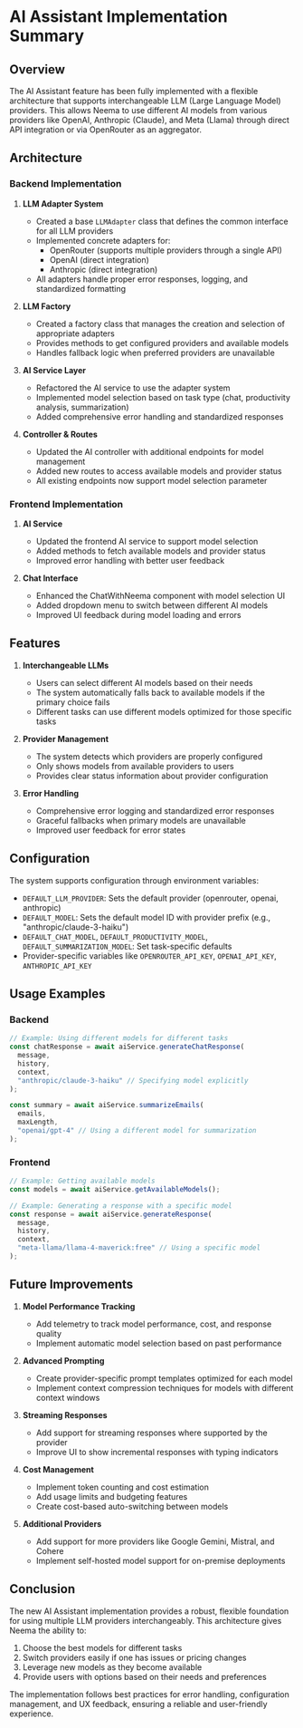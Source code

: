 # AI Assistant Implementation Summary

## Overview

The AI Assistant feature has been fully implemented with a flexible architecture that supports interchangeable LLM (Large Language Model) providers. This allows Neema to use different AI models from various providers like OpenAI, Anthropic (Claude), and Meta (Llama) through direct API integration or via OpenRouter as an aggregator.

## Architecture

### Backend Implementation

1. **LLM Adapter System**
   - Created a base `LLMAdapter` class that defines the common interface for all LLM providers
   - Implemented concrete adapters for:
     - OpenRouter (supports multiple providers through a single API)
     - OpenAI (direct integration)
     - Anthropic (direct integration)
   - All adapters handle proper error responses, logging, and standardized formatting

2. **LLM Factory**
   - Created a factory class that manages the creation and selection of appropriate adapters
   - Provides methods to get configured providers and available models
   - Handles fallback logic when preferred providers are unavailable

3. **AI Service Layer**
   - Refactored the AI service to use the adapter system
   - Implemented model selection based on task type (chat, productivity analysis, summarization)
   - Added comprehensive error handling and standardized responses

4. **Controller & Routes**
   - Updated the AI controller with additional endpoints for model management
   - Added new routes to access available models and provider status
   - All existing endpoints now support model selection parameter

### Frontend Implementation

1. **AI Service**
   - Updated the frontend AI service to support model selection
   - Added methods to fetch available models and provider status
   - Improved error handling with better user feedback

2. **Chat Interface**
   - Enhanced the ChatWithNeema component with model selection UI
   - Added dropdown menu to switch between different AI models
   - Improved UI feedback during model loading and errors

## Features

1. **Interchangeable LLMs**
   - Users can select different AI models based on their needs
   - The system automatically falls back to available models if the primary choice fails
   - Different tasks can use different models optimized for those specific tasks

2. **Provider Management**
   - The system detects which providers are properly configured
   - Only shows models from available providers to users
   - Provides clear status information about provider configuration

3. **Error Handling**
   - Comprehensive error logging and standardized error responses
   - Graceful fallbacks when primary models are unavailable
   - Improved user feedback for error states

## Configuration

The system supports configuration through environment variables:

- `DEFAULT_LLM_PROVIDER`: Sets the default provider (openrouter, openai, anthropic)
- `DEFAULT_MODEL`: Sets the default model ID with provider prefix (e.g., "anthropic/claude-3-haiku")
- `DEFAULT_CHAT_MODEL`, `DEFAULT_PRODUCTIVITY_MODEL`, `DEFAULT_SUMMARIZATION_MODEL`: Set task-specific defaults
- Provider-specific variables like `OPENROUTER_API_KEY`, `OPENAI_API_KEY`, `ANTHROPIC_API_KEY`

## Usage Examples

### Backend

```javascript
// Example: Using different models for different tasks
const chatResponse = await aiService.generateChatResponse(
  message, 
  history, 
  context, 
  "anthropic/claude-3-haiku" // Specifying model explicitly
);

const summary = await aiService.summarizeEmails(
  emails, 
  maxLength, 
  "openai/gpt-4" // Using a different model for summarization
);
```

### Frontend

```typescript
// Example: Getting available models
const models = await aiService.getAvailableModels();

// Example: Generating a response with a specific model
const response = await aiService.generateResponse(
  message,
  history,
  context,
  "meta-llama/llama-4-maverick:free" // Using a specific model
);
```

## Future Improvements

1. **Model Performance Tracking**
   - Add telemetry to track model performance, cost, and response quality
   - Implement automatic model selection based on past performance

2. **Advanced Prompting**
   - Create provider-specific prompt templates optimized for each model
   - Implement context compression techniques for models with different context windows

3. **Streaming Responses**
   - Add support for streaming responses where supported by the provider
   - Improve UI to show incremental responses with typing indicators

4. **Cost Management**
   - Implement token counting and cost estimation
   - Add usage limits and budgeting features
   - Create cost-based auto-switching between models

5. **Additional Providers**
   - Add support for more providers like Google Gemini, Mistral, and Cohere
   - Implement self-hosted model support for on-premise deployments

## Conclusion

The new AI Assistant implementation provides a robust, flexible foundation for using multiple LLM providers interchangeably. This architecture gives Neema the ability to:

1. Choose the best models for different tasks
2. Switch providers easily if one has issues or pricing changes
3. Leverage new models as they become available
4. Provide users with options based on their needs and preferences

The implementation follows best practices for error handling, configuration management, and UX feedback, ensuring a reliable and user-friendly experience.